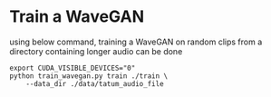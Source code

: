 # Train a WaveGAN

using below command, training a WaveGAN on random clips from a directory containing longer audio can be done

```
export CUDA_VISIBLE_DEVICES="0"
python train_wavegan.py train ./train \
	--data_dir ./data/tatum_audio_file
```

